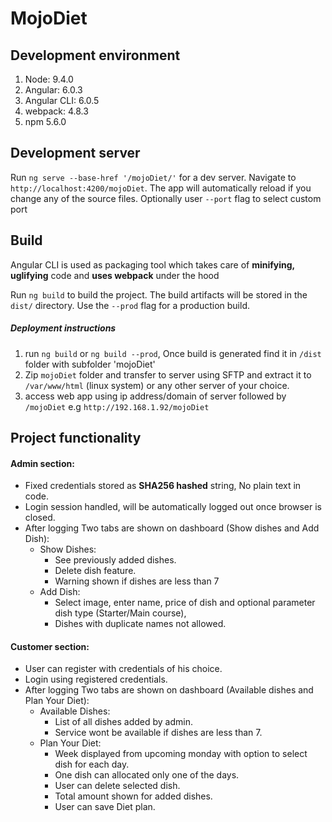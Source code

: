 # MojoDiet



## Development environment
1. Node: 9.4.0
2. Angular: 6.0.3
3. Angular CLI: 6.0.5
4. webpack: 4.8.3
5. npm 5.6.0


## Development server

Run `ng serve --base-href '/mojoDiet/'` for a dev server. Navigate to `http://localhost:4200/mojoDiet`.
The app will automatically reload if you change any of the source files. Optionally user `--port` flag
to select custom port

## Build

Angular CLI is used as packaging tool which takes care of **minifying, uglifying** code
and **uses webpack** under the hood 

Run `ng build` to build the project. The build artifacts will be stored in the `dist/` directory.
Use the `--prod` flag for a production build.
##### Deployment instructions
1. run `ng build` or `ng build --prod`, Once build is generated find it in `/dist` folder with subfolder 'mojoDiet'
2. Zip `mojoDiet` folder and transfer to server using SFTP and extract it to `/var/www/html` (linux system)
or any other server of your choice.
3. access web app using ip address/domain of server followed by `/mojoDiet`
e.g `http://192.168.1.92/mojoDiet`

## Project functionality
#### Admin section:
* Fixed credentials stored as **SHA256 hashed** string, No plain text in code.
* Login session handled, will be automatically logged out once browser is closed.
* After logging Two tabs are shown on dashboard (Show dishes and Add Dish):
    * Show Dishes: 
      * See previously added dishes.
      * Delete dish feature.
      * Warning shown if dishes are less than 7
    * Add Dish: 
      * Select image, enter name, price of dish and 
      optional parameter dish type (Starter/Main course),
      * Dishes with duplicate names not allowed.
    
#### Customer section:
* User can register with credentials of his choice.
* Login using registered credentials.
* After logging Two tabs are shown on dashboard 
(Available dishes and Plan Your Diet):
    * Available Dishes:
      * List of all dishes added by admin.
      * Service wont be available if dishes are less than 7.
    * Plan Your Diet:
      * Week displayed from upcoming monday with option to
       select dish for each day.
      * One dish can allocated only one of the days.
      * User can delete selected dish.
      * Total amount shown for added dishes.
      * User can save Diet plan.
